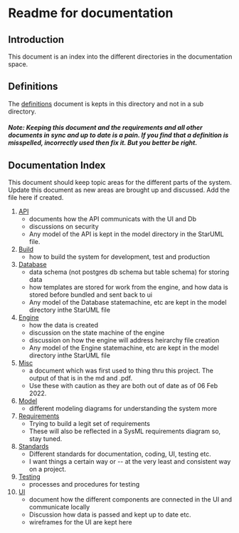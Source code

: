 # Readme for documentation

## Introduction
This document is an index into the different directories in the documentation space.

## Definitions
The [definitions](./definitions.md) document is kepts in this directory and not in a sub directory.  
##### **Note**: Keeping this document and the requirements and all other documents in sync and up to date is a pain. If you find that a definition is misspelled, incorrectly used then fix it.  But you better be right.

## Documentation Index
This document should keep topic areas for the different parts of the system.  Update this document as new areas are brought up and discussed.  Add the file here if created.
1. [API](./api/index.md)
    - documents how the API communicats with the UI and Db
    - discussions on security
    * Any model of the API is kept in the model directory in the StarUML file.
1. [Build](./build/buildProcess.md) 
    - how to build the system for development, test and production
1. [Database](./database/index.md)
    - data schema (not postgres db schema but table schema) for storing data
    - how templates are stored for work from the engine, and how data is stored before bundled and sent back to ui
    * Any model of the Database statemachine, etc are kept in the model directory inthe StarUML file
1. [Engine](./engine/index.md)
    - how the data is created
    - discussion on the state machine of the engine
    - discussion on how the engine will address heirarchy file creation
    * Any model of the Engine statemachine, etc are kept in the model directory inthe StarUML file
1. [Misc](./misc/livingSpec.md) 
    - a document which was first used to thing thru this project. The output of that is in the md and .pdf. 
    - Use these with caution as they are both out of date as of 06 Feb 2022.  
1. [Model](./model/index.md) 
    - different modeling diagrams for understanding the system more
1. [Requirements](./requirements/requirements.md)
    - Trying to build a legit set of requirements
    - These will also be reflected in a SysML requirements diagram so, stay tuned.
1. [Standards](./standards/index.md)
    - Different standards for documentation, coding, UI, testing etc.  
    - I want things a certain way or -- at the very least and consistent way on a project.
1. [Testing](./testing/index.md)
    - processes and procedures for testing
1. [UI](./ui/index.md)
    * document how the different components are connected in the UI and communicate locally
    * Discussion how data is passed and kept up to date etc.
    * wireframes for the UI are kept here
